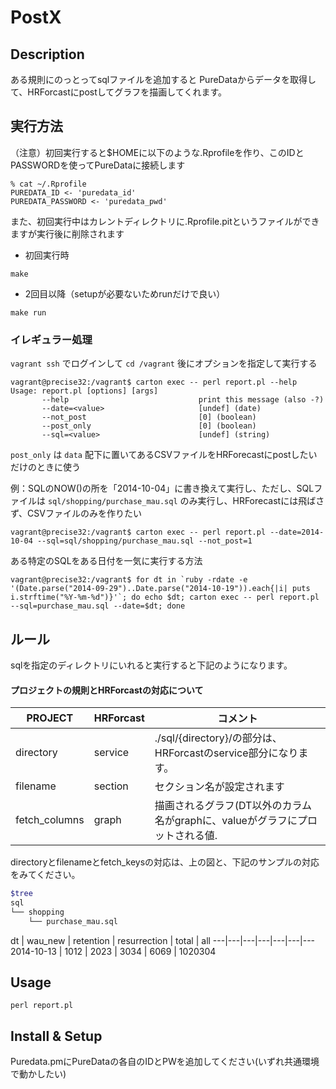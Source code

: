 PostX
====

## Description
ある規則にのっとってsqlファイルを追加すると
PureDataからデータを取得して、HRForcastにpostしてグラフを描画してくれます。

## 実行方法

（注意）初回実行すると$HOMEに以下のような.Rprofileを作り、このIDとPASSWORDを使ってPureDataに接続します
```
% cat ~/.Rprofile
PUREDATA_ID <- 'puredata_id'
PUREDATA_PASSWORD <- 'puredata_pwd'
```
また、初回実行中はカレントディレクトリに.Rprofile.pitというファイルができますが実行後に削除されます

* 初回実行時
```
make
```
* 2回目以降（setupが必要ないためrunだけで良い）
```
make run
```

### イレギュラー処理

`vagrant ssh` でログインして `cd /vagrant` 後にオプションを指定して実行する
```
vagrant@precise32:/vagrant$ carton exec -- perl report.pl --help
Usage: report.pl [options] [args]
       --help                             print this message (also -?)
       --date=<value>                     [undef] (date)
       --not_post                         [0] (boolean)
       --post_only                        [0] (boolean)
       --sql=<value>                      [undef] (string)
```
`post_only` は `data` 配下に置いてあるCSVファイルをHRForecastにpostしたいだけのときに使う

例：SQLのNOW()の所を「2014-10-04」に書き換えて実行し、ただし、SQLファイルは `sql/shopping/purchase_mau.sql` のみ実行し、HRForecastには飛ばさず、CSVファイルのみを作りたい
```
vagrant@precise32:/vagrant$ carton exec -- perl report.pl --date=2014-10-04 --sql=sql/shopping/purchase_mau.sql --not_post=1
```

ある特定のSQLをある日付を一気に実行する方法
```
vagrant@precise32:/vagrant$ for dt in `ruby -rdate -e '(Date.parse("2014-09-29")..Date.parse("2014-10-19")).each{|i| puts i.strftime("%Y-%m-%d")}'`; do echo $dt; carton exec -- perl report.pl --sql=purchase_mau.sql --date=$dt; done
```

## ルール
sqlを指定のディレクトリにいれると実行すると下記のようになります。

#### プロジェクトの規則とHRForcastの対応について

PROJECT | HRForcast | コメント |
--- | --- | ---
directory| service | ./sql/{directory}/の部分は、HRForcastのservice部分になります。
filename | section | セクション名が設定されます
fetch_columns | graph | 描画されるグラフ(DT以外のカラム名がgraphに、valueがグラフにプロットされる値.

directoryとfilenameとfetch_keysの対応は、上の図と、下記のサンプルの対応をみてください。

```sh
$tree
sql
└── shopping
    └── purchase_mau.sql
```

dt | wau_new | retention | resurrection | total | all
---|---|---|---|---|---|---
2014-10-13 | 1012 | 2023 | 3034 | 6069 | 1020304

## Usage
```
perl report.pl
```

## Install & Setup
Puredata.pmにPureDataの各自のIDとPWを追加してください(いずれ共通環境で動かしたい)

